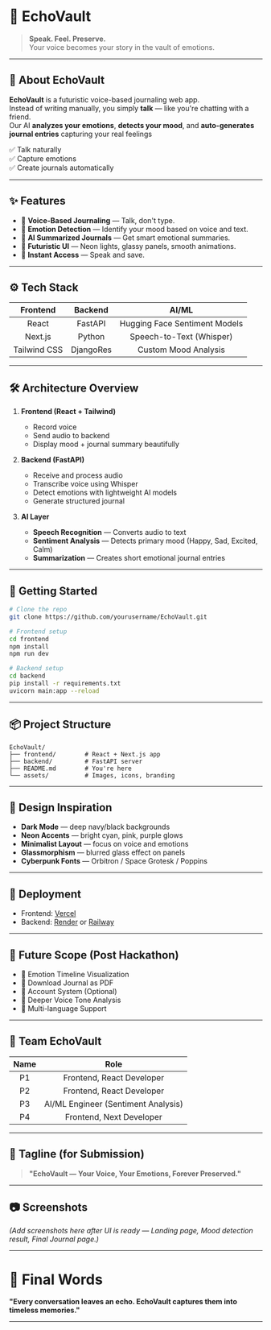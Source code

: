 # 🚀 EchoVault

> **Speak. Feel. Preserve.**  
> Your voice becomes your story in the vault of emotions.

---

## 🧠 About EchoVault

**EchoVault** is a futuristic voice-based journaling web app.  
Instead of writing manually, you simply **talk** — like you're chatting with a friend.  
Our AI **analyzes your emotions**, **detects your mood**, and **auto-generates journal entries** capturing your real feelings

✅ Talk naturally  
✅ Capture emotions  
✅ Create journals automatically

---

## ✨ Features

- 🎤 **Voice-Based Journaling** — Talk, don't type.
- 💬 **Emotion Detection** — Identify your mood based on voice and text.
- 🧠 **AI Summarized Journals** — Get smart emotional summaries.
- 🎨 **Futuristic UI** — Neon lights, glassy panels, smooth animations.
- 🚀 **Instant Access** — Speak and save.

---

## ⚙️ Tech Stack

| Frontend | Backend | AI/ML |
|:--------:|:-------:|:-----:|
| React | FastAPI | Hugging Face Sentiment Models |
| Next.js | Python | Speech-to-Text (Whisper) |
| Tailwind CSS | DjangoRes | Custom Mood Analysis |

---

## 🛠 Architecture Overview

1. **Frontend (React + Tailwind)**  
   - Record voice  
   - Send audio to backend  
   - Display mood + journal summary beautifully

2. **Backend (FastAPI)**  
   - Receive and process audio  
   - Transcribe voice using Whisper  
   - Detect emotions with lightweight AI models  
   - Generate structured journal

3. **AI Layer**  
   - **Speech Recognition** — Converts audio to text  
   - **Sentiment Analysis** — Detects primary mood (Happy, Sad, Excited, Calm)  
   - **Summarization** — Creates short emotional journal entries

---

## 🚀 Getting Started

```bash
# Clone the repo
git clone https://github.com/yourusername/EchoVault.git

# Frontend setup
cd frontend
npm install
npm run dev

# Backend setup
cd backend
pip install -r requirements.txt
uvicorn main:app --reload
```

---

## 📦 Project Structure

```
EchoVault/
├── frontend/        # React + Next.js app
├── backend/         # FastAPI server
├── README.md        # You're here
└── assets/          # Images, icons, branding
```

---

## 🎨 Design Inspiration

- **Dark Mode** — deep navy/black backgrounds
- **Neon Accents** — bright cyan, pink, purple glows
- **Minimalist Layout** — focus on voice and emotions
- **Glassmorphism** — blurred glass effect on panels
- **Cyberpunk Fonts** — Orbitron / Space Grotesk / Poppins

---

## 🚀 Deployment

- Frontend: [Vercel](https://vercel.com/)
- Backend: [Render](https://render.com/) or [Railway](https://railway.app/)

---

## 🌟 Future Scope (Post Hackathon)

- 🎯 Emotion Timeline Visualization
- 🎯 Download Journal as PDF
- 🎯 Account System (Optional)
- 🎯 Deeper Voice Tone Analysis
- 🎯 Multi-language Support

---

## 🙌 Team EchoVault

| Name | Role |
|:----:|:----:|
| P1 | Frontend, React Developer |
| P2 | Frontend, React Developer |Backend, FastAPI, Speech-to-Text |
| P3 | AI/ML Engineer (Sentiment Analysis) |
| P4 | Frontend, Next Developer |

---

## 💬 Tagline (for Submission)

> **"EchoVault — Your Voice, Your Emotions, Forever Preserved."**

---

## 📷 Screenshots

_(Add screenshots here after UI is ready — Landing page, Mood detection result, Final Journal page.)_

---

# 🌟 Final Words

**"Every conversation leaves an echo. EchoVault captures them into timeless memories."**

---
